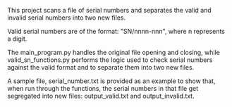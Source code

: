 This project scans a file of serial numbers and separates the valid and invalid serial numbers into two new files.

Valid serial numbers are of the format: "SN/nnnn-nnn", where n represents a digit.

The main_program.py handles the original file opening and closing, while valid_sn_functions.py performs the logic used to check serial numbers against the valid format and to separate them into two new files.

A sample file, serial_number.txt is provided as an example to show that, when run through the functions, the serial numbers in that file get segregated into new files: output_valid.txt and output_invalid.txt. 
